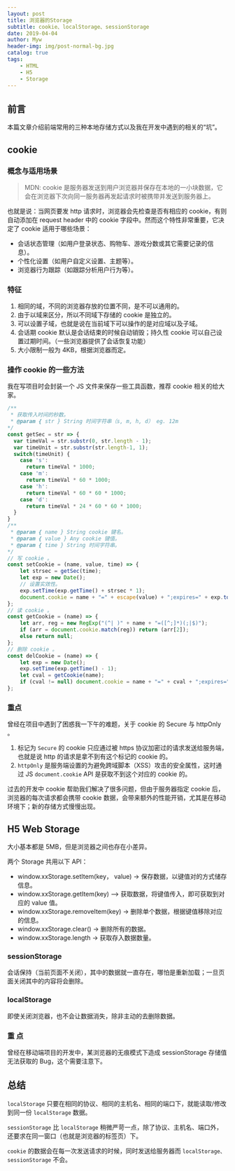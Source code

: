 ```yaml
---
layout: post
title: 浏览器的Storage
subtitle: cookie、localStorage、sessionStorage
date: 2019-04-04
author: Myw
header-img: img/post-normal-bg.jpg
catalog: true
tags:
    - HTML
    - H5
    - Storage
---
```


## 前言

本篇文章介绍前端常用的三种本地存储方式以及我在开发中遇到的相关的“坑”。

## cookie

### 概念与适用场景

>MDN: cookie 是服务器发送到用户浏览器并保存在本地的一小块数据，它会在浏览器下次向同一服务器再发起请求时被携带并发送到服务器上。

也就是说：当网页要发 http 请求时，浏览器会先检查是否有相应的 cookie，有则自动添加在 request header 中的 cookie 字段中。然而这个特性非常重要，它决定了 cookie 适用于哪些场景：

- 会话状态管理（如用户登录状态、购物车、游戏分数或其它需要记录的信息）。
- 个性化设置（如用户自定义设置、主题等）。
- 浏览器行为跟踪（如跟踪分析用户行为等）。

### 特征

1. 相同的域，不同的浏览器存放的位置不同，是不可以通用的。
2. 由于以域来区分，所以不同域下存储的 cookie 是独立的。
3. 可以设置子域，也就是说在当前域下可以操作的是对应域以及子域。
4. 会话期 cookie 默认是会话结束的时候自动销毁；持久性 cookie 可以自己设置过期时间。（一些浏览器提供了会话恢复功能）
5. 大小限制一般为 4KB，根据浏览器而定。

### 操作 cookie 的一些方法

我在写项目时会封装一个 JS 文件来保存一些工具函数，推荐 cookie 相关的给大家。

```js
/**
 * 获取传入时间的秒数。
 * @param { str } String 时间字符串（s, m, h, d） eg. 12m
*/
const getSec = str => {
  var timeVal = str.substr(0, str.length - 1);
  var timeUnit = str.substr(str.length-1, 1);
  switch(timeUnit) {
    case 's':
      return timeVal * 1000;
    case 'm':
      return timeVal * 60 * 1000;
    case 'h':
      return timeVal * 60 * 60 * 1000;
    case 'd':
      return timeVal * 24 * 60 * 60 * 1000;
  }
}
/**
 * @param { name } String cookie 键名。
 * @param { value } Any cookie 键值。
 * @param { time } String 时间字符串。
*/
// 写 cookie 。
const setCookie = (name, value, time) => {
    let strsec = getSec(time);
    let exp = new Date();
    // 设置实效性。
    exp.setTime(exp.getTime() + strsec * 1);
    document.cookie = name + "=" + escape(value) + ";expires=" + exp.toGMTString();
};
// 读 cookie 。
const getCookie = (name) => {
    let arr, reg = new RegExp("(^| )" + name + "=([^;]*)(;|$)");
    if (arr = document.cookie.match(reg)) return (arr[2]);
    else return null;
};
// 删除 cookie 。
const delCookie = (name) => {
    let exp = new Date();
    exp.setTime(exp.getTime() - 1);
    let cval = getCookie(name);
    if (cval != null) document.cookie = name + "=" + cval + ";expires=" + exp.toGMTString();
};
```

### 重点

曾经在项目中遇到了困惑我一下午的难题，关于 cookie 的 Secure 与 httpOnly 。

1. 标记为 `Secure` 的 cookie 只应通过被 https 协议加密过的请求发送给服务端，也就是说 http 的请求是拿不到有这个标记的 cookie 的。
2. `httpOnly` 是服务端设置的为避免跨域脚本（XSS）攻击的安全属性，这时通过 JS `document.cookie` API 是获取不到这个对应的 cookie 的。

过去的开发中 cookie 帮助我们解决了很多问题，但由于服务器指定 cookie 后，浏览器的每次请求都会携带 cookie 数据，会带来额外的性能开销，尤其是在移动环境下；新的存储方式慢慢出现。

## H5 Web Storage

大小基本都是 5MB，但是浏览器之间也存在小差异。

两个 Storage 共用以下 API：

- window.xxStorage.setItem(key， value) -> 保存数据，以键值对的方式储存信息。
- window.xxStorage.getItem(key) —> 获取数据，将键值传入，即可获取到对应的 value 值。
- window.xxStorage.removeItem(key) -> 删除单个数据，根据键值移除对应的信息。
- window.xxStorage.clear() -> 删除所有的数据。
- window.xxStorage.length -> 获取存入数据数量。

### sessionStorage

会话保持（当前页面不关闭），其中的数据就一直存在，哪怕是重新加载；一旦页面关闭其中的内容将会删除。

### localStorage

即使关闭浏览器，也不会让数据消失，除非主动的去删除数据。

### 重 点

曾经在移动端项目的开发中，某浏览器的无痕模式下造成 sessionStorage 存储值无法获取的 Bug，这个需要注意下。

## 总结

`localStorage` 只要在相同的协议、相同的主机名、相同的端口下，就能读取/修改到同一份 `localStorage` 数据。

`sessionStorage` 比 `localStorage` 稍微严苛一点，除了协议、主机名、端口外，还要求在同一窗口（也就是浏览器的标签页）下。

`cookie` 的数据会在每一次发送请求的时候，同时发送给服务器而 `localStorage、sessionStorage` 不会。
